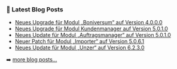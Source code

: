 ### 📕 Latest Blog Posts

<!-- BLOG-POST-LIST:START -->
- [Neues Upgrade für Modul „Boniversum“ auf Version 4.0.0.0](https://blog.d3data.de/module-news/boniversum/neues-upgrade-fuer-modul-boniversum-auf-version-4-0-0-0/)
- [Neues Upgrade für Modul Kundenmanager auf Version 5.0.1.0](https://blog.d3data.de/module-news/kundenmanager/neues-upgrade-fuer-modul-kundenmanager-auf-version-5-0-1-0/)
- [Neues Update für Modul „Auftragsmanager“ auf Version 5.0.1.0](https://blog.d3data.de/module-news/auftragsmanager/neues-update-fuer-modul-auftragsmanager-auf-version-5-0-1-0/)
- [Neuer Patch für Modul „Importer“ auf Version 5.0.6.1](https://blog.d3data.de/module-news/importer/neuer-patch-fuer-modul-importer-auf-version-5-0-6-1/)
- [Neues Update für Modul „Unzer“ auf Version 6.2.3.0](https://blog.d3data.de/module-news/unzer/neues-update-fuer-modul-unzer-auf-version-6-2-3-0/)
<!-- BLOG-POST-LIST:END -->

➡️ [more blog posts...](https://blog.d3data.de)

[website]: https://d3data.de
